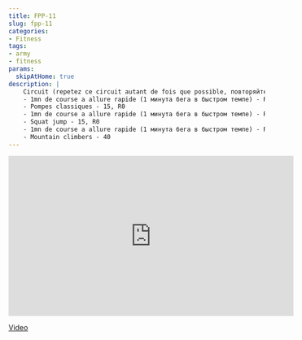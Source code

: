 ```yaml
---
title: FPP-11
slug: fpp-11
categories:
- Fitness
tags:
- army
- fitness
params:
  skipAtHome: true
description: |
    Circuit (repetez ce circuit autant de fois que possible, повторяйте цикл как можно чаще)
    - 1mn de course a allure rapide (1 минута бега в быстром темпе) - R0
    - Pompes classiques - 15, R0
    - 1mn de course a allure rapide (1 минута бега в быстром темпе) - R0
    - Squat jump - 15, R0
    - 1mn de course a allure rapide (1 минута бега в быстром темпе) - R0
    - Mountain climbers - 40
---
```

<iframe width="560" height="315" src="https://www.youtube.com/embed/pbuKiqRGYzM?si=cbcO9u37yASjzZos" title="YouTube video player" frameborder="0" allow="accelerometer; autoplay; clipboard-write; encrypted-media; gyroscope; picture-in-picture; web-share" allowfullscreen></iframe>

[Video](https://youtu.be/pbuKiqRGYzM?si=cbcO9u37yASjzZos)
